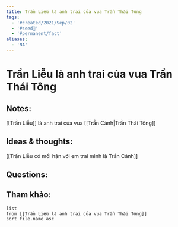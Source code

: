 ```yaml
---
title: Trần Liễu là anh trai của vua Trần Thái Tông
tags:
  - '#created/2021/Sep/02'
  - '#seed🥜'
  - '#permanent/fact'
aliases:
  - 'NA'
---
```

# Trần Liễu là anh trai của vua Trần Thái Tông

## Notes:
[[Trần Liễu]] là anh trai của vua [[Trần Cảnh|Trần Thái Tông]]

## Ideas & thoughts:
[[Trần Liễu có mối hận với em trai mình là Trần Cảnh]]

## Questions:


## Tham khảo:
```dataview
list
from [[Trần Liễu là anh trai của vua Trần Thái Tông]]
sort file.name asc
```